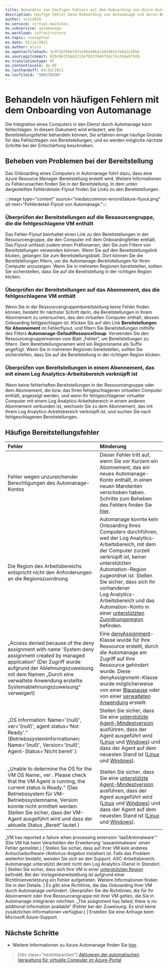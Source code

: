 ```yaml
---
title: Behandeln von häufigen Fehlern mit dem Onboarding von Azure Automanage
description: Häufige Fehler beim Onboarding von Automanage und deren Behandlung
author: asinn826
ms.service: virtual-machines
ms.subservice: automanage
ms.workload: infrastructure
ms.topic: conceptual
ms.date: 01/14/2021
ms.author: alsin
ms.openlocfilehash: 3c9f1b76bb707a296da00ac503482efe6a22385b
ms.sourcegitcommit: 02bc06155692213ef031f049f5dcf4c418e9f509
ms.translationtype: HT
ms.contentlocale: de-DE
ms.lasthandoff: 04/03/2021
ms.locfileid: "106278336"
---
```

# <a name="troubleshoot-common-automanage-onboarding-errors"></a>Behandeln von häufigen Fehlern mit dem Onboarding von Automanage
Die Integration eines Computers in den Dienst durch Automanage kann fehlschlagen. In diesem Dokument wird erläutert, wie Sie Bereitstellungsfehler behandeln können, Sie erfahren einige häufige Gründe für das Fehlschlagen von Bereitstellungen, und es werden mögliche nächste Schritte bei der Entschärfung beschrieben.

## <a name="troubleshooting-deployment-failures"></a>Beheben von Problemen bei der Bereitstellung
Das Onboarding eines Computers in Automanage führt dazu, dass eine Azure Resource Manager-Bereitstellung erstellt wird. Weitere Informationen zu Fehlerursachen finden Sie in der Bereitstellung. In dem unten dargestellten Fehlerdetails-Flyout finden Sie Links zu den Bereitstellungen.

:::image type="content" source="media\common-errors\failure-flyout.png" alt-text="Fehlerdetail-Flyout von Automanage.":::

### <a name="check-the-deployments-for-the-resource-group-containing-the-failed-vm"></a>Überprüfen der Bereitstellungen auf die Ressourcengruppe, die die fehlgeschlagene VM enthält
Das Fehler-Flyout beinhaltet einen Link zu den Bereitstellungen in der Ressourcengruppe, die den Computer mit dem Onboardingfehler enthält. Das Flyout umfasst zudem einen Präfixnamen, den Sie zum Filtern von Bereitstellungen verwenden können. Wenn Sie auf den Bereitstellungslink klicken, gelangen Sie zum Bereitstellungsblatt. Dort können Sie die Bereitstellungen filtern, um die Automanage-Bereitstellungen für Ihren Computer anzuzeigen. Wenn Sie in mehreren Regionen bereitstellen, sollten Sie sicherstellen, dass Sie auf die Bereitstellung in der richtigen Region klicken.

### <a name="check-the-deployments-for-the-subscription-containing-the-failed-vm"></a>Überprüfen der Bereitstellungen auf das Abonnement, das die fehlgeschlagene VM enthält
Wenn Sie in der Ressourcengruppenbereitstellung keine Fehler finden können, besteht Ihr nächster Schritt darin, die Bereitstellungen in Ihrem Abonnement zu untersuchen, das den virtuellen Computer enthält, dessen Onboarding fehlgeschlagen ist. Klicken Sie auf den Link **Bereitstellungen für Abonnement** im Fehlerflyout, und filtern Sie Bereitstellungen mithilfe des Filters **Automanage-DefaultResourceGroup**. Verwenden Sie den Ressourcengruppennamen vom Blatt „Fehler“, um Bereitstellungen zu filtern. Dem Bereitstellungsnamen wird ein Regionsname als Suffix angefügt. Wenn Sie in mehreren Regionen bereitstellen, sollten Sie sicherstellen, dass Sie auf die Bereitstellung in der richtigen Region klicken.

### <a name="check-deployments-in-a-subscription-linked-to-a-log-analytics-workspace"></a>Überprüfen von Bereitstellungen in einem Abonnement, das mit einem Log Analytics-Arbeitsbereich verknüpft ist
Wenn keine fehlerhaften Bereitstellungen in der Ressourcengruppe oder dem Abonnement, die bzw. das Ihren fehlgeschlagenen virtuellen Computer enthält, angezeigt werden, und wenn Ihr fehlgeschlagener virtueller Computer mit einem Log Analytics-Arbeitsbereich in einem anderen Abonnement verbunden ist, wechseln Sie zu dem Abonnement, das mit Ihrem Log Analytics-Arbeitsbereich verknüpft ist, und suchen Sie nach fehlgeschlagenen Bereitstellungen.

## <a name="common-deployment-errors"></a>Häufige Bereitstellungsfehler

Fehler |  Minderung
:-----|:-------------|
Fehler wegen unzureichender Berechtigungen des Automanage-Kontos | Dieser Fehler tritt auf, wenn Sie vor Kurzem ein Abonnement, das ein neues Automanage-Konto enthält, in einen neuen Mandanten verschoben haben. Schritte zum Beheben des Fehlers finden Sie [hier](./repair-automanage-account.md).
Die Region des Arbeitsbereichs entspricht nicht den Anforderungen an die Regionszuordnung | Automanage konnte kein Onboarding Ihres Computers durchführen, weil der Log Analytics-Arbeitsbereich, mit dem der Computer zurzeit verknüpft ist, keiner unterstützten Automation-Region zugeordnet ist. Stellen Sie sicher, dass sich Ihr vorhandener Log Analytics-Arbeitsbereich und das Automation-Konto in einer [unterstützten Zuordnungsregion](../automation/how-to/region-mappings.md) befinden.
„Access denied because of the deny assignment with name 'System deny assignment created by managed application“ (Der Zugriff wurde aufgrund der Ablehnungszuweisung mit dem Namen „Durch eine verwaltete Anwendung erstellte Systemablehnungszuweisung“ verweigert) | Eine [denyAssignment](https://docs.microsoft.com/azure/role-based-access-control/deny-assignments)-Klasse wurde für Ihre Ressource erstellt, durch die Automanage am Zugriff auf Ihre Ressource gehindert wurde. Diese denyAssignment-Klasse wurde möglicherweise von einer [Blaupause](https://docs.microsoft.com/azure/governance/blueprints/concepts/resource-locking) oder von einer [verwalteten Anwendung](https://docs.microsoft.com/azure/azure-resource-manager/managed-applications/overview) erstellt.
„OS Information: Name='(null)', ver='(null)', agent status='Not Ready'.“ (Betriebssysteminformationen: Name='(null)', Version='(null)', Agent-Status='Nicht bereit'.) | Stellen Sie sicher, dass Sie eine [unterstützte Agent-Mindestversion](https://docs.microsoft.com/troubleshoot/azure/virtual-machines/support-extensions-agent-version) ausführen, dass der Agent ausgeführt wird ([Linux](https://docs.microsoft.com/troubleshoot/azure/virtual-machines/linux-azure-guest-agent) und [Windows](https://docs.microsoft.com/troubleshoot/azure/virtual-machines/windows-azure-guest-agent)) und dass der Agent auf dem neuesten Stand ist ([Linux](https://docs.microsoft.com/azure/virtual-machines/extensions/update-linux-agent) und [Windows](https://docs.microsoft.com/azure/virtual-machines/extensions/agent-windows)).
„Unable to determine the OS for the VM OS Name:, ver . Please check that the VM Agent is running, the current status is Ready.“ (Das Betriebssystem für VM-Betriebssystemname, Version konnte nicht ermittelt werden. Stellen Sie sicher, dass der VM-Agent ausgeführt wird und dass der aktuelle Status „Bereit“ lautet.) | Stellen Sie sicher, dass Sie eine [unterstützte Agent-Mindestversion](https://docs.microsoft.com/troubleshoot/azure/virtual-machines/support-extensions-agent-version) ausführen, dass der Agent ausgeführt wird ([Linux](https://docs.microsoft.com/troubleshoot/azure/virtual-machines/linux-azure-guest-agent) und [Windows](https://docs.microsoft.com/troubleshoot/azure/virtual-machines/windows-azure-guest-agent)) und dass der Agent auf dem neuesten Stand ist ([Linux](https://docs.microsoft.com/azure/virtual-machines/extensions/update-linux-agent) und [Windows](https://docs.microsoft.com/azure/virtual-machines/extensions/agent-windows)).

„VM has reported a failure when processing extension 'IaaSAntimalware'“ (Die VM hat beim Verarbeiten der Erweiterung 'iaasantimalware' einen Fehler gemeldet.) | Stellen Sie sicher, dass auf Ihrer VM kein anderes Antischadsoftware-/Antivirus-Angebot installiert ist. Falls das Problem weiterhin besteht, wenden Sie sich an den Support.
ASC-Arbeitsbereich: Automanage unterstützt derzeit nicht den Log Analytics-Dienst in _Standort_. | Stellen Sie sicher, dass sich Ihre VM in einer [unterstützten Region](./automanage-virtual-machines.md#supported-regions) befindet.
Bei der Vorlagenbereitstellung ist aufgrund einer Richtlinienverletzung ein Fehler aufgetreten. Weitere Informationen finden Sie in den Details. | Es gibt eine Richtlinie, die das Onboarding Ihrer VM durch Automanage verhindert. Überprüfen Sie die Richtlinien, die für Ihr Abonnement oder Ihre Ressourcengruppe mit ihrer VM gelten, die Sie in Automanage integrieren möchten.
„The assignment has failed; there is no additional information available“ (Fehler bei der Zuweisung. Es sind keine zusätzlichen Informationen verfügbar.) | Erstellen Sie eine Anfrage beim Microsoft Azure-Support.

## <a name="next-steps"></a>Nächste Schritte

* Weitere Informationen zu Azure Automanage finden Sie [hier](./automanage-virtual-machines.md).

> [!div class="nextstepaction"]
> [Aktivieren der automatischen Verwaltung für virtuelle Computer im Azure-Portal](quick-create-virtual-machines-portal.md)